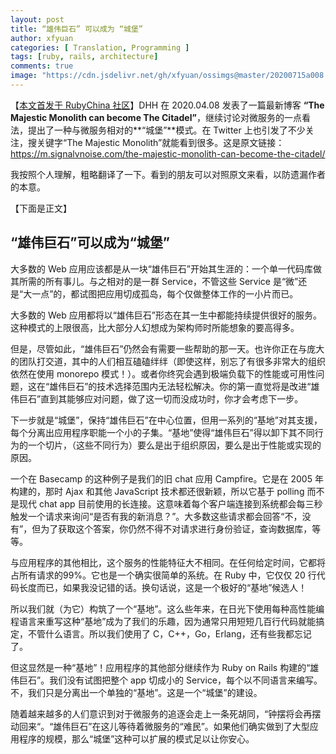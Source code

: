 ```yaml
---
layout: post
title: “雄伟巨石” 可以成为 “城堡”
author: xfyuan
categories: [ Translation, Programming ]
tags: [ruby, rails, architecture]
comments: true
image: "https://cdn.jsdelivr.net/gh/xfyuan/ossimgs@master/20200715a008.jpg"
---
```


【[本文首发于 RubyChina 社区](https://ruby-china.org/topics/39735)】DHH 在 2020.04.08 发表了一篇最新博客 **“The Majestic Monolith can become The Citadel”**，继续讨论对微服务的一点看法，提出了一种与微服务相对的**“城堡”**模式。在 Twitter 上也引发了不少关注，搜关键字“The Majestic Monolith”就能看到很多。这是原文链接：https://m.signalvnoise.com/the-majestic-monolith-can-become-the-citadel/

我按照个人理解，粗略翻译了一下。看到的朋友可以对照原文来看，以防遗漏作者的本意。

【下面是正文】

## “雄伟巨石”可以成为“城堡”

大多数的 Web 应用应该都是从一块“雄伟巨石”开始其生涯的：一个单一代码库做其所需的所有事儿。与之相对的是一群 Service，不管这些 Service 是“微”还是“大一点”的，都试图把应用切成孤岛，每个仅做整体工作的一小片而已。

大多数的 Web 应用都将以“雄伟巨石”形态在其一生中都能持续提供很好的服务。这种模式的上限很高，比大部分人幻想成为架构师时所能想象的要高得多。

但是，尽管如此，“雄伟巨石”仍然会有需要一些帮助的那一天。也许你正在与庞大的团队打交道，其中的人们相互磕磕绊绊（即使这样，别忘了有很多非常大的组织依然在使用 monorepo 模式！）。或者你终究会遇到极端负载下的性能或可用性问题，这在“雄伟巨石”的技术选择范围内无法轻松解决。你的第一直觉将是改进“雄伟巨石”直到其能够应对问题，做了这一切而没成功时，你才会考虑下一步。

下一步就是“城堡”，保持“雄伟巨石”在中心位置，但用一系列的“基地”对其支援，每个分离出应用程序职能一个小的子集。“基地”使得“雄伟巨石”得以卸下其不同行为的一个切片，（这些不同行为）要么是出于组织原因，要么是出于性能或实现的原因。

一个在 Basecamp 的这种例子是我们的旧 chat 应用 Campfire。它是在 2005 年构建的，那时 Ajax 和其他 JavaScript 技术都还很新颖，所以它基于 polling 而不是现代 chat app 目前使用的长连接。这意味着每个客户端连接到系统都会每三秒触发一个请求来询问“是否有我的新消息？”。大多数这些请求都会回答“不，没有”，但为了获取这个答案，你仍然不得不对请求进行身份验证，查询数据库，等等。

与应用程序的其他相比，这个服务的性能特征大不相同。在任何给定时间，它都将占所有请求的99%。它也是一个确实很简单的系统。在 Ruby 中，它仅仅 20 行代码长度而已，如果我没记错的话。换句话说，这是一个极好的“基地”候选人！

所以我们就（为它）构筑了一个“基地”。这么些年来，在日光下使用每种高性能编程语言来重写这种“基地”成为了我们的乐趣，因为通常只用短短几百行代码就能搞定，不管什么语言。所以我们使用了 C，C++，Go，Erlang，还有些我都忘记了。

但这显然是一种“基地”！应用程序的其他部分继续作为 Ruby on Rails 构建的“雄伟巨石”。我们没有试图把整个 app 切成小的 Service，每个以不同语言来编写。不，我们只是分离出一个单独的“基地”。这是一个“城堡”的建设。

随着越来越多的人们意识到对于微服务的追逐会走上一条死胡同，“钟摆将会再摆动回来“。“雄伟巨石”在这儿等待着微服务的“难民”。如果他们确实做到了大型应用程序的规模，那么“城堡”这种可以扩展的模式足以让你安心。
